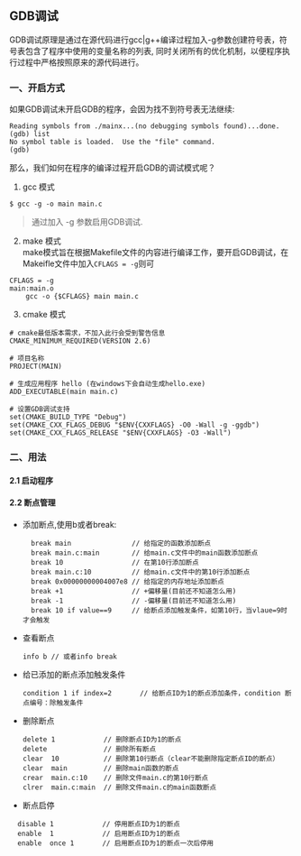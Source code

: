 ## GDB调试
GDB调试原理是通过在源代码进行gcc|g++编译过程加入-g参数创建符号表，符号表包含了程序中使用的变量名称的列表,
同时关闭所有的优化机制，以便程序执行过程中严格按照原来的源代码进行。

### 一、开启方式
如果GDB调试未开启GDB的程序，会因为找不到符号表无法继续:
```
Reading symbols from ./mainx...(no debugging symbols found)...done.
(gdb) list
No symbol table is loaded.  Use the "file" command.
(gdb)
```

那么，我们如何在程序的编译过程开启GDB的调试模式呢？

1. gcc 模式
  ```
  $ gcc -g -o main main.c
  ```
  > 通过加入 -g 参数启用GDB调试.

2. make 模式  
  make模式旨在根据Makefile文件的内容进行编译工作，要开启GDB调试，在Makeifle文件中加入`CFLAGS = -g`则可
  ```
  CFLAGS = -g
  main:main.o
      gcc -o {$CFLAGS} main main.c
  ```

3. cmake 模式    
  ```
  # cmake最低版本需求，不加入此行会受到警告信息
  CMAKE_MINIMUM_REQUIRED(VERSION 2.6)

  # 项目名称
  PROJECT(MAIN)

  # 生成应用程序 hello (在windows下会自动生成hello.exe)
  ADD_EXECUTABLE(main main.c)

  # 设置GDB调试支持
  set(CMAKE_BUILD_TYPE "Debug")
  set(CMAKE_CXX_FLAGS_DEBUG "$ENV{CXXFLAGS} -O0 -Wall -g -ggdb")
  set(CMAKE_CXX_FLAGS_RELEASE "$ENV{CXXFLAGS} -O3 -Wall")
  ```

### 二、用法
#### 2.1 启动程序
#### 2.2 断点管理  
  * 添加断点,使用b或者break:  
    ```      
      break main               // 给指定的函数添加断点  
      break main.c:main        // 给main.c文件中的main函数添加断点  
      break 10                 // 在第10行添加断点  
      break main.c:10          // 给main.c文件中的第10行添加断点  
      break 0x00000000004007e8 // 给指定的内存地址添加断点  
      break +1                 // +偏移量(目前还不知道怎么用)  
      break -1                 // -偏移量(目前还不知道怎么用)  
      break 10 if value==9     // 给断点添加触发条件，如第10行，当vlaue=9时才会触发
    ```
  * 查看断点
    ```
    info b // 或者info break
    ```
  * 给已添加的断点添加触发条件
    ```
    condition 1 if index=2       // 给断点ID为1的断点添加条件，condition 断点编号：除触发条件
    ```
  * 删除断点
    ```
    delete 1            // 删除断点ID为1的断点
    delete              // 删除所有断点
    clear  10           // 删除第10行断点（clear不能删除指定断点ID的断点）
    clear  main         // 删除main函数的断点
    crear  main.c:10    // 删除文件main.c的第10行断点
    clrer  main.c:main  // 删除文件main.c的main函数断点
    ```
  * 断点启停
  ```
    disable 1            // 停用断点ID为1的断点
    enable  1            // 启用断点ID为1的断点
    enable  once 1       // 启用断点ID为1的断点一次后停用
  ```  
